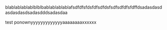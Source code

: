 blablablablablblblbablablablablafsdfdfsfdsfdfsdfdsfsdfsdfdfsfdffdsadasdasdasdasdasdsadasdddsadasdaa

test ponownyyyyyyyyyyyyyaaaaaaaaxxxxxx